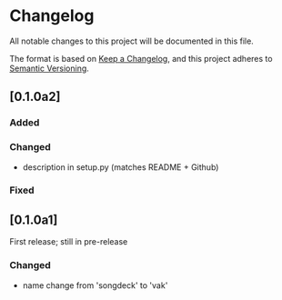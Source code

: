 # Changelog
All notable changes to this project will be documented in this file.

The format is based on [Keep a Changelog](https://keepachangelog.com/en/1.0.0/),
and this project adheres to [Semantic Versioning](https://semver.org/spec/v2.0.0.html).

## [0.1.0a2]
### Added

### Changed
- description in setup.py (matches README + Github)
### Fixed

## [0.1.0a1]
First release; still in pre-release
### Changed
- name change from 'songdeck' to 'vak'
